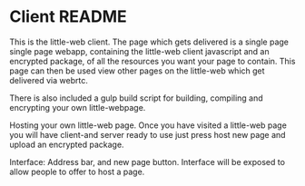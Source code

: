 Client README
=============

This is the little-web client. The page which gets delivered is a single page single page webapp, containing the little-web client javascript and an encrypted package, of all the resources you want your page to contain. This page can then be used view other pages on the little-web which get delivered via webrtc.

There is also included a gulp build script for building, compiling and encrypting your own little-webpage.

Hosting your own little-web page. Once you have visited a little-web page you will have client-and server ready to use just press host new page and upload an encrypted package.

Interface: Address bar, and new page button. Interface will be exposed to allow people to offer to host a page.


